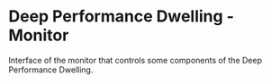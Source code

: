 # Deep Performance Dwelling - Monitor

Interface of the monitor that controls some components of the Deep Performance Dwelling.